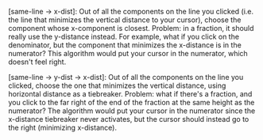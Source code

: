 [same-line -> x-dist]: Out of all the components on the line you clicked (i.e. the line that minimizes the vertical distance to your cursor), choose the component whose x-component is closest.
Problem: in a fraction, it should really use the y-distance instead. For example, what if you click on the denominator, but the component that minimizes the x-distance is in the numerator? This algorithm would put your cursor in the numerator, which doesn't feel right.


[same-line -> y-dist -> x-dist]: Out of all the components on the line you clicked, choose the one that minimizes the vertical distance, using horizontal distance as a tiebreaker.
Problem: what if there's a fraction, and you click to the far right of the end of the fraction at the same height as the numerator? The algorithm would put your cursor in the numerator since the x-distance tiebreaker never activates, but the cursor should instead go to the right (minimizing x-distance).
